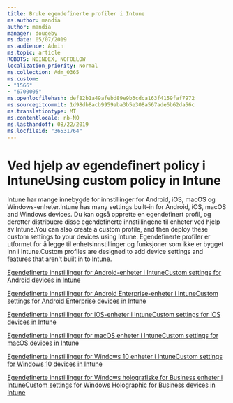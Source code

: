 ```yaml
---
title: Bruke egendefinerte profiler i Intune
ms.author: mandia
author: mandia
manager: dougeby
ms.date: 05/07/2019
ms.audience: Admin
ms.topic: article
ROBOTS: NOINDEX, NOFOLLOW
localization_priority: Normal
ms.collection: Adm_O365
ms.custom:
- "1566"
- "6700005"
ms.openlocfilehash: def82b1a49afebd89e9b3cdca163f4159faf7972
ms.sourcegitcommit: 1d98db8acb9959aba3b5e308a567ade6b62da56c
ms.translationtype: MT
ms.contentlocale: nb-NO
ms.lasthandoff: 08/22/2019
ms.locfileid: "36531764"
---
```

# <a name="using-custom-policy-in-intune"></a><span data-ttu-id="f5968-102">Ved hjelp av egendefinert policy i Intune</span><span class="sxs-lookup"><span data-stu-id="f5968-102">Using custom policy in Intune</span></span>

<span data-ttu-id="f5968-103">Intune har mange innebygde for innstillinger for Android, iOS, macOS og Windows-enheter.</span><span class="sxs-lookup"><span data-stu-id="f5968-103">Intune has many settings built-in for Android, iOS, macOS and Windows devices.</span></span> <span data-ttu-id="f5968-104">Du kan også opprette en egendefinert profil, og deretter distribuere disse egendefinerte innstillingene til enheter ved hjelp av Intune.</span><span class="sxs-lookup"><span data-stu-id="f5968-104">You can also create a custom profile, and then deploy these custom settings to your devices using Intune.</span></span> <span data-ttu-id="f5968-105">Egendefinerte profiler er utformet for å legge til enhetsinnstillinger og funksjoner som ikke er bygget inn i Intune.</span><span class="sxs-lookup"><span data-stu-id="f5968-105">Custom profiles are designed to add device settings and features that aren't built in to Intune.</span></span>

[<span data-ttu-id="f5968-106">Egendefinerte innstillinger for Android-enheter i Intune</span><span class="sxs-lookup"><span data-stu-id="f5968-106">Custom settings for Android devices in Intune</span></span>](https://docs.microsoft.com/intune/custom-settings-android)

[<span data-ttu-id="f5968-107">Egendefinerte innstillinger for Android Enterprise-enheter i Intune</span><span class="sxs-lookup"><span data-stu-id="f5968-107">Custom settings for Android Enterprise devices in Intune</span></span>](https://docs.microsoft.com/intune/custom-settings-android-for-work)

[<span data-ttu-id="f5968-108">Egendefinerte innstillinger for iOS-enheter i Intune</span><span class="sxs-lookup"><span data-stu-id="f5968-108">Custom settings for iOS devices in Intune</span></span>](https://docs.microsoft.com/intune/custom-settings-ios)

[<span data-ttu-id="f5968-109">Egendefinerte innstillinger for macOS enheter i Intune</span><span class="sxs-lookup"><span data-stu-id="f5968-109">Custom settings for macOS devices in Intune</span></span>](https://docs.microsoft.com/intune/custom-settings-macos)

[<span data-ttu-id="f5968-110">Egendefinerte innstillinger for Windows 10 enheter i Intune</span><span class="sxs-lookup"><span data-stu-id="f5968-110">Custom settings for Windows 10 devices in Intune</span></span>](https://docs.microsoft.com/intune/custom-settings-windows-10)

[<span data-ttu-id="f5968-111">Egendefinerte innstillinger for Windows holografiske for Business enheter i Intune</span><span class="sxs-lookup"><span data-stu-id="f5968-111">Custom settings for Windows Holographic for Business devices in Intune</span></span>](https://docs.microsoft.com/intune/custom-settings-windows-holographic)